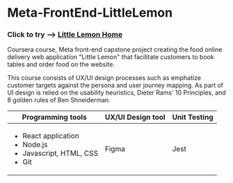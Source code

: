 # Meta-FrontEnd-LittleLemon
### Click to try --> [Little Lemon Home](https://sumittabungsud.github.io/meta-frontend-littlelemon/)
Coursera course, Meta front-end capstone project creating the food online delivery web application "Little Lemon" that facilitate customers to book tables and order food on the website.

This course consists of UX/UI design processes such as emphatize customer targets against the persona and user journey mapping. As part of UI design is relied on the usability heuristics, Dieter Rams' 10 Principles, and 8 golden rules of Ben Shneiderman.

|Programming tools|UX/UI Design tool|Unit Testing|
|---              |---              |---         |
|<ul><li>React application</li><li>Node.js</li><li>Javascript, HTML, CSS</li><li>Git</li></ul>|Figma|Jest|
<br>



